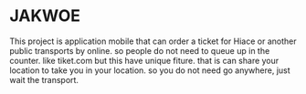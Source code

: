 # JAKWOE 
This project is application mobile that can order a ticket for Hiace or another public transports by online. so people do not need to queue up in the counter. like tiket.com but this have unique fiture. that is can share your location to take you in your location. so you do not need go anywhere, just wait the transport.

